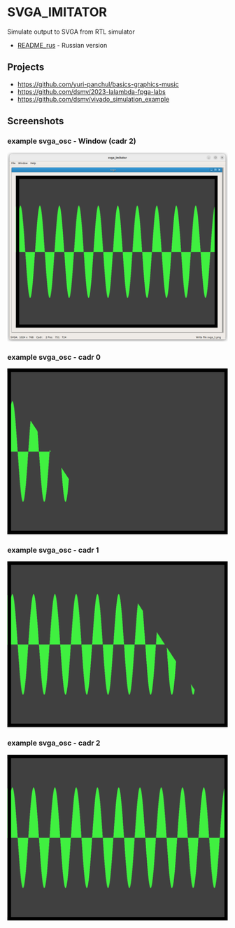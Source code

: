 # SVGA_IMITATOR

Simulate output to SVGA from RTL simulator

* [README_rus](./README_rus.md) - Russian version

## Projects

* https://github.com/yuri-panchul/basics-graphics-music
* https://github.com/dsmv/2023-lalambda-fpga-labs
* https://github.com/dsmv/vivado_simulation_example

## Screenshots

### example svga_osc - Window (cadr 2)

![](./doc/example_ocs_window.png)

### example svga_osc - cadr 0

![](./doc/example_osc_svga_0.png)

### example svga_osc - cadr 1

![](./doc/example_osc_svga_1.png)

### example svga_osc - cadr 2

![](./doc/example_osc_svga_2.png)